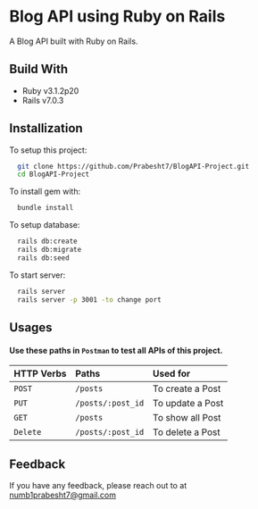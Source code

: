 # Blog API using Ruby on Rails

A Blog API built with Ruby on Rails.




## Build With

 - Ruby v3.1.2p20
 - Rails v7.0.3
 


## Installization

To setup this project:

```bash
  git clone https://github.com/Prabesht7/BlogAPI-Project.git
  cd BlogAPI-Project
```

To install gem with:

```bash
  bundle install
```

To setup database:

```bash
  rails db:create
  rails db:migrate
  rails db:seed
```

To start server:

```bash
  rails server
  rails server -p 3001 -to change port
```


## Usages



#### Use these paths in `Postman` to test all APIs of this project.


| HTTP Verbs | Paths     | Used for                |
| :-------- | :------- | :------------------------- |
| `POST` | `/posts` | To create a Post |
| `PUT` | `/posts/:post_id` | To update a Post |
| `GET` | `/posts` | To show all Post |
| `Delete` | `/posts/:post_id` | To delete a Post |



## Feedback

If you have any feedback, please reach out to at numb1prabesht7@gmail.com


